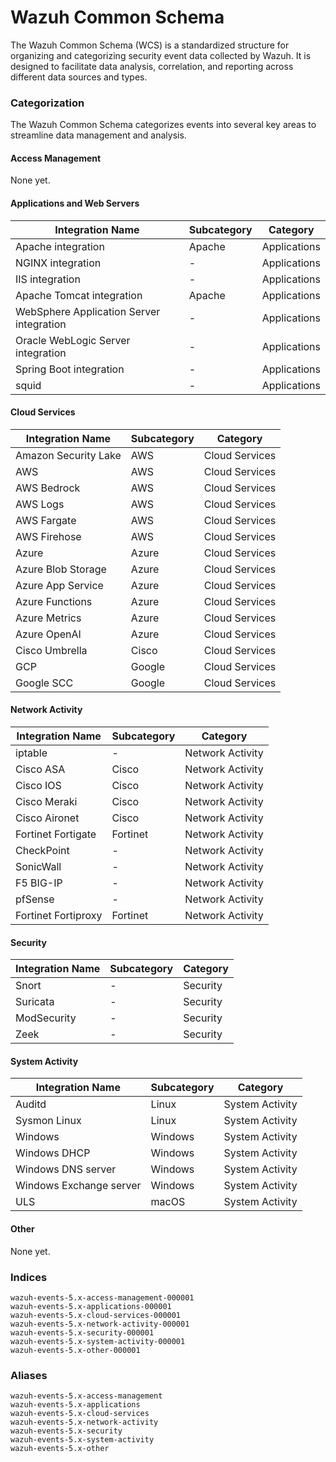 # Wazuh Common Schema

The Wazuh Common Schema (WCS) is a standardized structure for organizing and categorizing security event data collected by Wazuh. It is designed to facilitate data analysis, correlation, and reporting across different data sources and types.

### Categorization

The Wazuh Common Schema categorizes events into several key areas to streamline data management and analysis.

#### Access Management

None yet.

#### Applications and Web Servers

| Integration Name                         | Subcategory | Category     |
| ---------------------------------------- | ----------- | ------------ |
| Apache integration                       | Apache      | Applications |
| NGINX integration                        | -           | Applications |
| IIS integration                          | -           | Applications |
| Apache Tomcat integration                | Apache      | Applications |
| WebSphere Application Server integration | -           | Applications |
| Oracle WebLogic Server integration       | -           | Applications |
| Spring Boot integration                  | -           | Applications |
| squid                                    | -           | Applications |

#### Cloud Services

| Integration Name     | Subcategory | Category       |
| -------------------- | ----------- | -------------- |
| Amazon Security Lake | AWS         | Cloud Services |
| AWS                  | AWS         | Cloud Services |
| AWS Bedrock          | AWS         | Cloud Services |
| AWS Logs             | AWS         | Cloud Services |
| AWS Fargate          | AWS         | Cloud Services |
| AWS Firehose         | AWS         | Cloud Services |
| Azure                | Azure       | Cloud Services |
| Azure Blob Storage   | Azure       | Cloud Services |
| Azure App Service    | Azure       | Cloud Services |
| Azure Functions      | Azure       | Cloud Services |
| Azure Metrics        | Azure       | Cloud Services |
| Azure OpenAI         | Azure       | Cloud Services |
| Cisco Umbrella       | Cisco       | Cloud Services |
| GCP                  | Google      | Cloud Services |
| Google SCC           | Google      | Cloud Services |

#### Network Activity

| Integration Name    | Subcategory | Category         |
| ------------------- | ----------- | ---------------- |
| iptable             | -           | Network Activity |
| Cisco ASA           | Cisco       | Network Activity |
| Cisco IOS           | Cisco       | Network Activity |
| Cisco Meraki        | Cisco       | Network Activity |
| Cisco Aironet       | Cisco       | Network Activity |
| Fortinet Fortigate  | Fortinet    | Network Activity |
| CheckPoint          | -           | Network Activity |
| SonicWall           | -           | Network Activity |
| F5 BIG-IP           | -           | Network Activity |
| pfSense             | -           | Network Activity |
| Fortinet Fortiproxy | Fortinet    | Network Activity |

#### Security 

| Integration Name | Subcategory | Category |
| ---------------- | ----------- | -------- |
| Snort            | -           | Security |
| Suricata         | -           | Security |
| ModSecurity      | -           | Security |
| Zeek             | -           | Security |

#### System Activity

| Integration Name        | Subcategory | Category        |
| ----------------------- | ----------- | --------------- |
| Auditd                  | Linux       | System Activity |
| Sysmon Linux            | Linux       | System Activity |
| Windows                 | Windows     | System Activity |
| Windows DHCP            | Windows     | System Activity |
| Windows DNS server      | Windows     | System Activity |
| Windows Exchange server | Windows     | System Activity |
| ULS                     | macOS       | System Activity |

#### Other

None yet.

### Indices

```
wazuh-events-5.x-access-management-000001
wazuh-events-5.x-applications-000001
wazuh-events-5.x-cloud-services-000001
wazuh-events-5.x-network-activity-000001
wazuh-events-5.x-security-000001
wazuh-events-5.x-system-activity-000001
wazuh-events-5.x-other-000001
```

### Aliases

```
wazuh-events-5.x-access-management
wazuh-events-5.x-applications
wazuh-events-5.x-cloud-services
wazuh-events-5.x-network-activity
wazuh-events-5.x-security
wazuh-events-5.x-system-activity
wazuh-events-5.x-other
```